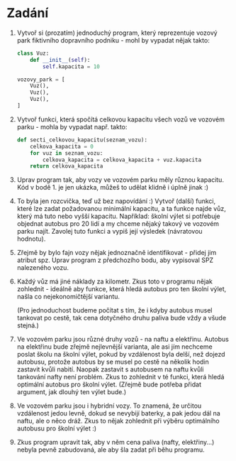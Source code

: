 Zadání
======

1. Vytvoř si (prozatím) jednoduchý program, který reprezentuje vozový park fiktivního dopravního podniku - mohl by vypadat nějak takto:

    ```python
    class Vuz:
        def __init__(self):
            self.kapacita = 10

    vozovy_park = [
        Vuz(),
        Vuz(),
        Vuz(),
    ]
    ```

2. Vytvoř funkci, která spočítá celkovou kapacitu všech vozů ve vozovém parku - mohla by vypadat např. takto:

    ```python
    def secti_celkovou_kapacitu(seznam_vozu):
        celkova_kapacita = 0
        for vuz in seznam_vozu:
            celkova_kapacita = celkova_kapacita + vuz.kapacita
        return celkova_kapacita
    ```

3. Uprav program tak, aby vozy ve vozovém parku měly různou kapacitu. Kód v bodě 1. je jen ukázka, můžeš to udělat klidně i úplně jinak :)

4. To byla jen rozcvička, teď už bez napovídání :) Vytvoř (další) funkci, které lze zadat požadovanou minimální kapacitu, a ta funkce najde vůz, který má tuto nebo vyšší kapacitu. Například: školní výlet si potřebuje objednat autobus pro 20 lidí a my chceme nějaký takový ve vozovém parku najít. Zavolej tuto funkci a vypiš její výsledek (návratovou hodnotu).

5. Zřejmě by bylo fajn vozy nějak jednoznačně identifikovat - přidej jim atribut spz. Uprav program z předchozího bodu, aby vypisoval SPZ nalezeného vozu.

6. Každý vůz má jiné náklady za kilometr. Zkus toto v programu nějak zohlednit - ideálně aby funkce, která hledá autobus pro ten školní výlet, našla co nejekonomičtější variantu.

    (Pro jednoduchost budeme počítat s tím, že i kdyby autobus musel tankovat po cestě, tak cena dotyčného druhu paliva bude vždy a všude stejná.)

7. Ve vozovém parku jsou různé druhy vozů - na naftu a elektřinu. Autobus na elektřinu bude zřejmě nejlevnější varianta, ale asi jím nechceme poslat školu na školní výlet, pokud by vzdálenost byla delší, než dojezd autobusu, protože autobus by se musel po cestě na několik hodin zastavit kvůli nabití. Naopak zastavit s autobusem na naftu kvůli tankování nafty není problém. Zkus to zohlednit v té funkci, která hledá optimální autobus pro školní výlet. (Zřejmě bude potřeba přidat argument, jak dlouhý ten výlet bude.)

8. Ve vozovém parku jsou i hybridní vozy. To znamená, že určitou vzdálenost jedou levně, dokud se nevybijí baterky, a pak jedou dál na naftu, ale o něco dráž. Zkus to nějak zohlednit při výběru optimálního autobusu pro školní výlet :)

9. Zkus program upravit tak, aby v něm cena paliva (nafty, elektřiny...) nebyla pevně zabudovaná, ale aby šla zadat při běhu programu.
